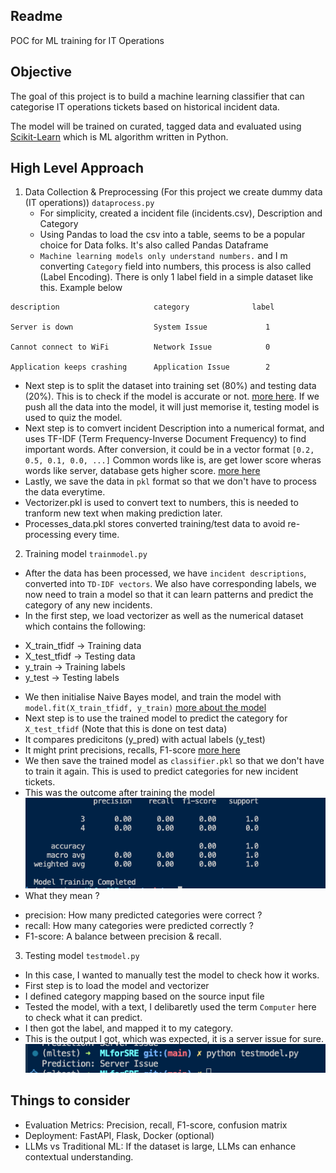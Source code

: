 ## Readme

POC for ML training for IT Operations

## Objective

The goal of this project is to build a machine learning classifier that can categorise IT operations tickets based on historical incident data. 

The model will be trained on curated, tagged data and evaluated using [Scikit-Learn](https://scikit-learn.org/stable/) which is ML algorithm written in Python. 


## High Level Approach

1. Data Collection & Preprocessing (For this project we create dummy data (IT operations)) `dataprocess.py`
   *  For simplicity, created a incident file (incidents.csv), Description and Category
   *  Using Pandas to load the csv into a table, seems to be a popular choice for Data folks. It's also called Pandas Dataframe
   * `Machine learning models only understand numbers.` and I m converting `Category` field into numbers, this process is also called (Label Encoding). There is only 1 label field in a simple dataset like this. 
   Example below
```
description                     category              label

Server is down                  System Issue             1

Cannot connect to WiFi          Network Issue            0

Application keeps crashing      Application Issue        2
```
  * Next step is to split the dataset into training set (80%) and testing data (20%). This is to check if the model is accurate or not. [more here](https://scikit-learn.org/stable/modules/generated/sklearn.model_selection.train_test_split.html). If we push all the data into the model, it will just memorise it, testing model is used to quiz the model. 
  * Next step is to comvert incident Description into a numerical format, and uses TF-IDF (Term Frequency-Inverse Document Frequency) to find important words. After conversion, it could be in a vector format `[0.2, 0.5, 0.1, 0.0, ...]` Common words like is, are get lower score wheras words like server, database gets higher score. [more here](https://scikit-learn.org/stable/modules/generated/sklearn.feature_extraction.text.TfidfVectorizer.html)
  * Lastly, we save the data in `pkl` format so that we don't have to process the data everytime. 
  * Vectorizer.pkl is used to convert text to numbers, this is needed to tranform new text when making prediction later. 
  * Processes_data.pkl stores converted training/test data to avoid re-processing every time.  

2. Training model `trainmodel.py`
* After the data has been processed, we have `incident descriptions`, converted into `TD-IDF vectors`. We also have corresponding labels, we now need to train a model so that it can learn patterns and predict the category of any new incidents.
* In the first step, we load vectorizer as well as the numerical dataset which contains the following: 
- X_train_tfidf -> Training data
- X_test_tfidf -> Testing data
- y_train -> Training labels
- y_test -> Testing labels
* We then initialise Naive Bayes model, and train the model with `model.fit(X_train_tfidf, y_train)` [more about the model](https://scikit-learn.org/stable/modules/generated/sklearn.naive_bayes.MultinomialNB.html)
* Next step is to use the trained model to predict the category for `X_test_tfidf` (Note that this is done on test data)
* It compares predicitons (y_pred) with actual labels (y_test)
* It might print precisions, recalls, F1-score [more here](https://scikit-learn.org/stable/modules/generated/sklearn.metrics.classification_report.html)
* We then save the trained model as `classifier.pkl` so that we don't have to train it again. This is used to predict categories for new incident tickets.
* This was the outcome after training the model 
![alt text](image.png)
* What they mean ?
- precision: How many predicted categories were correct ?
- recall: How many categories were predicted correctly ? 
- F1-score: A balance between precision & recall. 

3. Testing model `testmodel.py`

* In this case, I wanted to manually test the model to check how it works. 
* First step is to load the model and vectorizer
* I defined category mapping based on the source input file
* Tested the model, with a text, I delibaretly used the term `Computer` here to check what it can predict. 
* I then got the label, and mapped it to my category. 
* This is the output I got, which was expected, it is a server issue for sure.
![alt text](image-1.png)



## Things to consider

* Evaluation Metrics: Precision, recall, F1-score, confusion matrix
* Deployment: FastAPI, Flask, Docker (optional)
* LLMs vs Traditional ML: If the dataset is large, LLMs can enhance contextual understanding.

